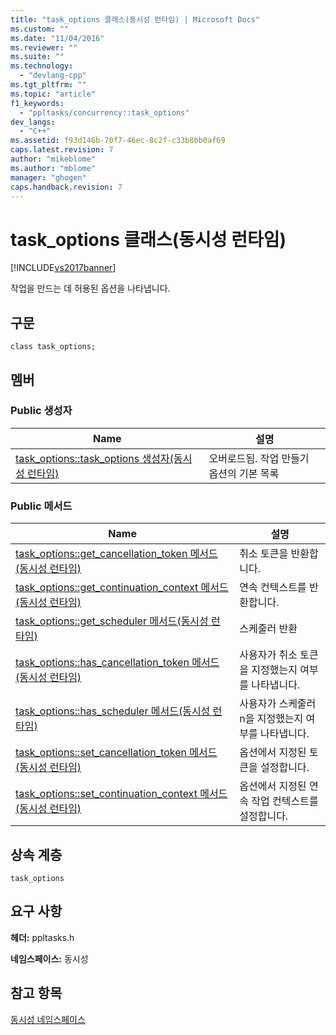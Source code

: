 ```yaml
---
title: "task_options 클래스(동시성 런타임) | Microsoft Docs"
ms.custom: ""
ms.date: "11/04/2016"
ms.reviewer: ""
ms.suite: ""
ms.technology: 
  - "devlang-cpp"
ms.tgt_pltfrm: ""
ms.topic: "article"
f1_keywords: 
  - "ppltasks/concurrency::task_options"
dev_langs: 
  - "C++"
ms.assetid: f93d146b-70f7-46ec-8c2f-c33b8bb0af69
caps.latest.revision: 7
author: "mikeblome"
ms.author: "mblome"
manager: "ghogen"
caps.handback.revision: 7
---
```

# task_options 클래스(동시성 런타임)
[!INCLUDE[vs2017banner](../../../assembler/inline/includes/vs2017banner.md)]

작업을 만드는 데 허용된 옵션을 나타냅니다.  
  
## 구문  
  
```  
class task_options;  
```  
  
## 멤버  
  
### Public 생성자  
  
|Name|설명|  
|----------|--------|  
|[task\_options::task\_options 생성자\(동시성 런타임\)](../Topic/task_options::task_options%20Constructor%20\(Concurrency%20Runtime\).md)|오버로드됨.  작업 만들기 옵션의 기본 목록|  
  
### Public 메서드  
  
|Name|설명|  
|----------|--------|  
|[task\_options::get\_cancellation\_token 메서드\(동시성 런타임\)](../Topic/task_options::get_cancellation_token%20Method%20\(Concurrency%20Runtime\).md)|취소 토큰을 반환합니다.|  
|[task\_options::get\_continuation\_context 메서드\(동시성 런타임\)](../Topic/task_options::get_continuation_context%20Method%20\(Concurrency%20Runtime\).md)|연속 컨텍스트를 반환합니다.|  
|[task\_options::get\_scheduler 메서드\(동시성 런타임\)](../Topic/task_options::get_scheduler%20Method%20\(Concurrency%20Runtime\).md)|스케줄러 반환|  
|[task\_options::has\_cancellation\_token 메서드\(동시성 런타임\)](../Topic/task_options::has_cancellation_token%20Method%20\(Concurrency%20Runtime\).md)|사용자가 취소 토큰을 지정했는지 여부를 나타냅니다.|  
|[task\_options::has\_scheduler 메서드\(동시성 런타임\)](../Topic/task_options::has_scheduler%20Method%20\(Concurrency%20Runtime\).md)|사용자가 스케줄러 n을 지정했는지 여부를 나타냅니다.|  
|[task\_options::set\_cancellation\_token 메서드\(동시성 런타임\)](../Topic/task_options::set_cancellation_token%20Method%20\(Concurrency%20Runtime\).md)|옵션에서 지정된 토큰을 설정합니다.|  
|[task\_options::set\_continuation\_context 메서드\(동시성 런타임\)](../Topic/task_options::set_continuation_context%20Method%20\(Concurrency%20Runtime\).md)|옵션에서 지정된 연속 작업 컨텍스트를 설정합니다.|  
  
## 상속 계층  
 `task_options`  
  
## 요구 사항  
 **헤더:** ppltasks.h  
  
 **네임스페이스:** 동시성  
  
## 참고 항목  
 [동시성 네임스페이스](../../../parallel/concrt/reference/concurrency-namespace.md)